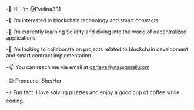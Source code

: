 -👋 Hi, I’m @Evelina331

-👀 I’m interested in blockchain technology and smart contracts.

-🌱 I’m currently learning Solidity and diving into the world of decentralized applications.

-💞️ I’m looking to collaborate on projects related to blockchain development and smart contract implementation.

-📫 You can reach me via email at carleverlyna@gmail.com.

-😄 Pronouns: She/Her

-⚡ Fun fact: I love solving puzzles and enjoy a good cup of coffee while coding.
